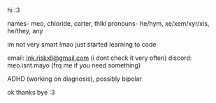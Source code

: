 hi :3 

names- meo, chloride, carter, thlkl
pronouns- he/hym, xe/xem/xyr/xis, he/they, any

im not very smart lmao
just started learning to code

email: ink.riskxll@gmail.com (i dont check it very often)
discord: meo.isnt.mayo (frq me if you need something)

ADHD (working on diagnosis), possibly bipolar





ok thanks bye :3
